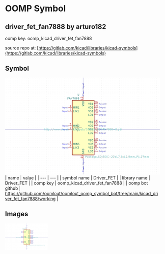 # OOMP Symbol  
## driver_fet_fan7888  by arturo182  
  
oomp key: oomp_kicad_driver_fet_fan7888  
  
source repo at: [https://gitlab.com/kicad/libraries/kicad-symbols](https://gitlab.com/kicad/libraries/kicad-symbols)  
## Symbol  
  
[![working.png](working_600.png)](working.png)  
| name | value | 
| --- | --- | 
| symbol name | Driver_FET | 
| library name | Driver_FET | 
| oomp key | oomp_kicad_driver_fet_fan7888 | 
| oomp bot github | https://github.com/oomlout/oomlout_oomp_symbol_bot/tree/main/kicad_driver_fet_fan7888/working | 
## Images  
  
[![working.png](working_140.png)](working.png)  
